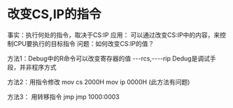 # 改变CS,IP的指令
事实：执行何处的指令，取决于CS:IP
应用： 可以通过改变CS:IP中的内容，来控制CPU要执行的目标指令
问题：如何改变CS:IP的值？

方法1：Debug中的R命令可以改变寄存器的值   ---rcs,----rip
        Dedug是调试手段，并非程序方式

方法2：用指令修改 
       mov cs 2000H
       mov ip 0000H
       (此方法有问题)

方法3：
用转移指令 jmp
jmp 1000:0003